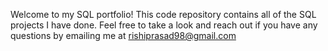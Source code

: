 

Welcome to my SQL portfolio! This code repository contains all of the SQL projects I have done. Feel free to take a look and reach out if you have any questions by emailing me at rishiprasad98@gmail.com 
